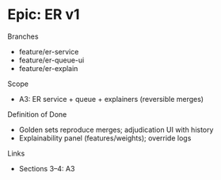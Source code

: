 # Epic: ER v1

Branches

- feature/er-service
- feature/er-queue-ui
- feature/er-explain

Scope

- A3: ER service + queue + explainers (reversible merges)

Definition of Done

- Golden sets reproduce merges; adjudication UI with history
- Explainability panel (features/weights); override logs

Links

- Sections 3–4: A3
